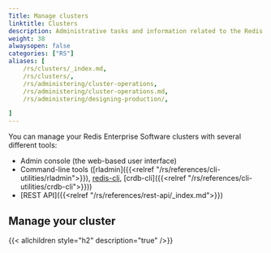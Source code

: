 ```yaml
---
Title: Manage clusters
linktitle: Clusters
description: Administrative tasks and information related to the Redis Enterprise cluster.
weight: 38
alwaysopen: false
categories: ["RS"]
aliases: [
    /rs/clusters/_index.md,
    /rs/clusters/,
    /rs/administering/cluster-operations,
    /rs/administering/cluster-operations.md,
    /rs/administering/designing-production/,

]
---
```


You can manage your Redis Enterprise Software clusters with several different tools:

- Admin console (the web-based user interface)
- Command-line tools ([rladmin]({{<relref "/rs/references/cli-utilities/rladmin">}}), [redis-cli](https://redis.io/docs/manual/cli/), [crdb-cli]({{<relref "/rs/references/cli-utilities/crdb-cli">}}))
- [REST API]({{<relref "/rs/references/rest-api/_index.md">}})

## Manage your cluster

{{< allchildren style="h2" description="true" />}}
